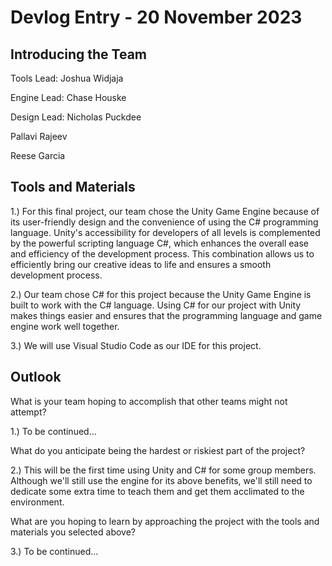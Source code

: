 # Devlog Entry - 20 November 2023
## Introducing the Team
Tools Lead: Joshua Widjaja

Engine Lead: Chase Houske

Design Lead: Nicholas Puckdee

Pallavi Rajeev

Reese Garcia

## Tools and Materials
1.) For this final project, our team chose the Unity Game Engine because of its user-friendly design and the convenience of using the C# programming language. Unity's accessibility for developers of all levels is complemented by the powerful scripting language C#, which enhances the overall ease and efficiency of the development process. This combination allows us to efficiently bring our creative ideas to life and ensures a smooth development process.

2.) Our team chose C# for this project because the Unity Game Engine is built to work with the C# language. Using C# for our project with Unity makes things easier and ensures that the programming language and game engine work well together.

3.) We will use Visual Studio Code as our IDE for this project.

## Outlook
What is your team hoping to accomplish that other teams might not attempt?

1.) To be continued...

What do you anticipate being the hardest or riskiest part of the project?

2.) This will be the first time using Unity and C# for some group members. Although we'll still use the engine for its above benefits, we'll still need to dedicate some extra time to teach them and get them acclimated to the environment.

What are you hoping to learn by approaching the project with the tools and materials you selected above?

3.) To be continued...

